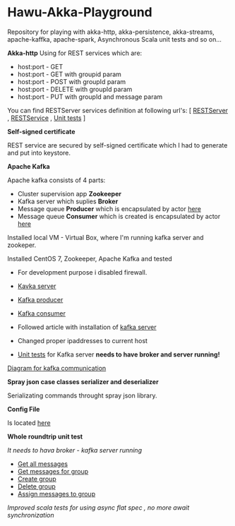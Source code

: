 # Hawu-Akka-Playground
Repository for playing with akka-http, akka-persistence, akka-streams, apache-kaffka, apache-spark, Asynchronous Scala unit tests and so on...


**Akka-http**
Using for REST services which are:
- host:port - GET
- host:port - GET with groupid param 
- host:port - POST with groupId param
- host:port - DELETE with groupId param
- host:port - PUT with groupId and message param


You can find RESTServer services definition at following url's:
 \[
 [RESTServer](https://github.com/Hawuawu/Hawu-Akka-Playground/blob/master/src/main/scala/com/hawu/playground/akka/http/server/RESTServer.scala)
 , [RESTService](https://github.com/Hawuawu/Hawu-Akka-Playground/blob/master/src/main/scala/com/hawu/playground/akka/http/server/RESTServices.scala)
, [Unit tests](https://github.com/Hawuawu/Hawu-Akka-Playground/blob/master/src/test/scala/com/hawu/playground/akka/tests/RESTServerTests.scala)
\]

**Self-signed certificate**

REST service are secured by self-signed certificate which I had to generate and put into keystore.

**Apache Kafka**

Apache kafka consists of 4 parts:
- Cluster supervision app **Zookeeper**
- Kafka server which suplies **Broker**
- Message queue **Producer** which is encapsulated by actor [here](https://github.com/Hawuawu/Hawu-Akka-Playground/blob/master/src/main/scala/com/hawu/playground/akka/producer/CommandKafkaProducer.scala)
- Message queue **Consumer** which is created is encapsulated by actor [here](https://github.com/Hawuawu/Hawu-Akka-Playground/blob/master/src/main/scala/com/hawu/playground/akka/consumer/CommandKafkaConsumer.scala)

Installed local VM - Virtual Box, where I'm running kafka server and zookeper.

Installed CentOS 7, Zookeeper, Apache Kafka and tested
- For development purpose i disabled firewall.	

- [Kavka server](https://raw.githubusercontent.com/Hawuawu/Hawu-Akka-Playground/master/src/main/resources/kafka_server.png)
- [Kafka producer](https://raw.githubusercontent.com/Hawuawu/Hawu-Akka-Playground/master/src/main/resources/kafka_test_producer.png)
- [Kafka consumer](https://raw.githubusercontent.com/Hawuawu/Hawu-Akka-Playground/master/src/main/resources/kafka_test_consumer.png)
- Followed article with installation of [kafka server](https://www.vultr.com/docs/how-to-install-apache-kafka-on-centos-7)
- Changed proper ipaddresses to current host
- [Unit tests](https://github.com/Hawuawu/Hawu-Akka-Playground/blob/master/src/test/scala/com/hawu/playground/akka/tests/KafkaServerTests.scala) for Kafka server **needs to have broker and server running!**

[Diagram for kafka communication](https://raw.githubusercontent.com/Hawuawu/Hawu-Akka-Playground/master/src/main/resources/Kafka_layer.png)

**Spray json case classes serializer and deserializer**

Serializating commands throught spray json library.

**Config File**

Is located [here](https://github.com/Hawuawu/Hawu-Akka-Playground/blob/master/src/main/resources/application.conf)


**Whole roundtrip unit test**

_It needs to hava broker - kafka server running_

- [Get all messages](https://github.com/Hawuawu/Hawu-Akka-Playground/blob/master/src/test/scala/com/hawu/playground/akka/tests/GetAllMessagesTest.scala)
- [Get messages for group](https://github.com/Hawuawu/Hawu-Akka-Playground/blob/master/src/test/scala/com/hawu/playground/akka/tests/ShowMessagesForGroupTest.scala)
- [Create group](https://github.com/Hawuawu/Hawu-Akka-Playground/blob/master/src/test/scala/com/hawu/playground/akka/tests/CreateGroupsTest.scala)
- [Delete group](https://github.com/Hawuawu/Hawu-Akka-Playground/blob/master/src/test/scala/com/hawu/playground/akka/tests/DeleteGroupTest.scala)
- [Assign messages to group](https://github.com/Hawuawu/Hawu-Akka-Playground/blob/master/src/test/scala/com/hawu/playground/akka/tests/AssignMessageToGroupTest.scala)

_Improved scala tests for using async flat spec , no more await synchronization_



